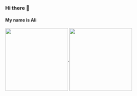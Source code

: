 ### Hi there 👋
#### My name is Ali

<!--
**jabrayilzadeali/jabrayilzadeali** is a ✨ _special_ ✨ repository because its `README.md` (this file) appears on your GitHub profile.

Here are some ideas to get you started:

- 🔭 I’m currently working on ...
- 🌱 I’m currently learning ...
- 👯 I’m looking to collaborate on ...
- 🤔 I’m looking for help with ...
- 💬 Ask me about ...
- 📫 How to reach me: ...
- 😄 Pronouns: ...
- ⚡ Fun fact: ...
-->

<a href="https://github.com/jabrayilzadeali/github-readme-stats">
  <img height=200 align="center" src="https://github-readme-stats.vercel.app/api?username=jabrayilzadeali&theme=radical" />
</a>
<a href="https://github.com/jabrayilzadeali/convoychat">
  <img height=200 align="center" src="https://github-readme-stats.vercel.app/api/top-langs?username=jabrayilzadeali&layout=donut&langs_count=6&card_width=340&theme=radical" />
</a>
